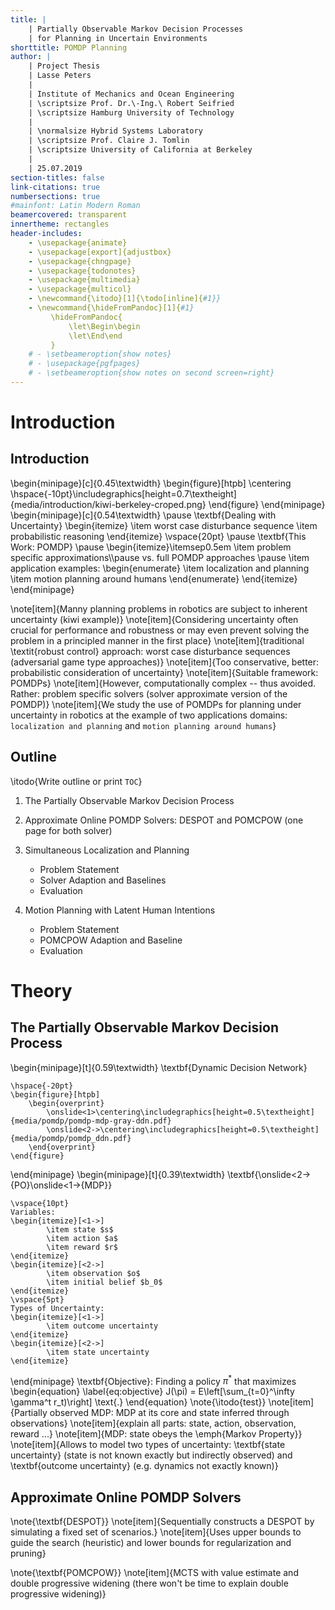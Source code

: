 ```yaml
---
title: |
    | Partially Observable Markov Decision Processes
    | for Planning in Uncertain Environments
shorttitle: POMDP Planning
author: |
    | Project Thesis
    | Lasse Peters
    |
    | Institute of Mechanics and Ocean Engineering
    | \scriptsize Prof. Dr.\-Ing.\ Robert Seifried
    | \scriptsize Hamburg University of Technology
    |
    | \normalsize Hybrid Systems Laboratory
    | \scriptsize Prof. Claire J. Tomlin
    | \scriptsize University of California at Berkeley
    |
    | 25.07.2019
section-titles: false
link-citations: true
numbersections: true
#mainfont: Latin Modern Roman
beamercovered: transparent
innertheme: rectangles
header-includes:
    - \usepackage{animate}
    - \usepackage[export]{adjustbox}
    - \usepackage{chngpage}
    - \usepackage{todonotes}
    - \usepackage{multimedia}
    - \usepackage{multicol}
    - \newcommand{\itodo}[1]{\todo[inline]{#1}}
    - \newcommand{\hideFromPandoc}[1]{#1}
         \hideFromPandoc{
             \let\Begin\begin
             \let\End\end
         }
    # - \setbeameroption{show notes}
    # - \usepackage{pgfpages}
    # - \setbeameroption{show notes on second screen=right}
---
```


# Introduction

## Introduction

\begin{minipage}[c]{0.45\textwidth}
    \begin{figure}[htpb]
        \centering
        \hspace{-10pt}\includegraphics[height=0.7\textheight]{media/introduction/kiwi-berkeley-croped.png}
    \end{figure}
\end{minipage}
\begin{minipage}[c]{0.54\textwidth}
    \pause
    \textbf{Dealing with Uncertainty}
    \begin{itemize}
        \item worst case disturbance sequence
        \item probabilistic reasoning
    \end{itemize}
    \vspace{20pt}
    \pause
    \textbf{This Work: POMDP}
    \pause
    \begin{itemize}\itemsep0.5em
        \item problem specific approximations\\\pause vs. full POMDP approaches
        \pause
        \item application examples:
            \begin{enumerate}
                \item localization and planning
                \item motion planning around humans
            \end{enumerate}
    \end{itemize}
\end{minipage}

\note[item]{Manny planning problems in robotics are subject to inherent uncertainty (kiwi example)}
\note[item]{Considering uncertainty often crucial for performance and robustness or may even prevent solving the
problem in a principled manner in the first place}
\note[item]{traditional \textit{robust control} approach: worst case disturbance sequences (adversarial game type approaches)}
\note[item]{Too conservative, better: probabilistic consideration of uncertainty}
\note[item]{Suitable framework: POMDPs}
\note[item]{However, computationally complex -- thus avoided. Rather: problem specific solvers (solver approximate version of the POMDP)}
\note[item]{We study the use of POMDPs for planning under uncertainty in robotics at the example of two applications domains: `localization and planning` and `motion planning around humans`}

## Outline

\itodo{Write outline or print `TOC`}

1. The Partially Observable Markov Decision Process

2. Approximate Online POMDP Solvers: DESPOT and POMCPOW (one page for both solver)

3. Simultaneous Localization and Planning

    - Problem Statement
    - Solver Adaption and Baselines
    - Evaluation

4. Motion Planning with Latent Human Intentions

    - Problem Statement
    - POMCPOW Adaption and Baseline
    - Evaluation

# Theory

## The Partially Observable Markov Decision Process


\begin{minipage}[t]{0.59\textwidth}
    \textbf{Dynamic Decision Network}

    \hspace{-20pt}
    \begin{figure}[htpb]
        \begin{overprint}
            \onslide<1>\centering\includegraphics[height=0.5\textheight]{media/pomdp/pomdp-mdp-gray-ddn.pdf}
            \onslide<2->\centering\includegraphics[height=0.5\textheight]{media/pomdp/pomdp_ddn.pdf}
        \end{overprint}
    \end{figure}
\end{minipage}
\begin{minipage}[t]{0.39\textwidth}
    \textbf{\onslide<2->{PO}\onslide<1->{MDP}}

    \vspace{10pt}
    Variables:
    \begin{itemize}[<1->]
            \item state $s$
            \item action $a$
            \item reward $r$
    \end{itemize}
    \begin{itemize}[<2->]
            \item observation $o$
            \item initial belief $b_0$
    \end{itemize}
    \vspace{5pt}
    Types of Uncertainty:
    \begin{itemize}[<1->]
            \item outcome uncertainty
    \end{itemize}
    \begin{itemize}[<2->]
            \item state uncertainty
    \end{itemize}
\end{minipage}
\textbf{Objective}: Finding a policy $\pi^*$ that maximizes
\begin{equation} \label{eq:objective}
    J(\pi) = E\left[\sum_{t=0}^\infty \gamma^t r_t)\right] \text{.}
\end{equation}
\note{\itodo{test}}
\note[item]{Partially observed MDP: MDP at its core and state inferred through observations}
\note[item]{explain all parts: state, action, observation, reward ...}
\note[item]{MDP: state obeys the \emph{Markov Property}}
\note[item]{Allows to model two types of uncertainty: \textbf{state
            uncertainty} (state is not known exactly but indirectly observed) and
            \textbf{outcome uncertainty} (e.g. dynamics not exactly known)}

## Approximate Online POMDP Solvers

\note{\textbf{DESPOT}}
\note[item]{Sequentially constructs a DESPOT by simulating a fixed set of scenarios.}
\note[item]{Uses upper bounds to guide the search (heuristic) and lower bounds for regularization and pruning}

\note{\textbf{POMCPOW}}
\note[item]{MCTS with value estimate and double progressive widening (there won't be time to explain double progressive widening)}
